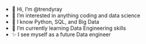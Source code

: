 - 👋 Hi, I’m @trendyray
- 👀 I’m interested in anything coding and data science
- 🌱 I know Python, SQL, and Big Data 
- 🌱 I’m currently learning Data Engineering skills 
- ✨ I see myself as a future Data engineer 


<!---
trendyray/trendyray is a  special ✨ repository because its `README.md` (this file) appears on your GitHub profile.
You can click the Preview link to take a look at your changes.
--->
